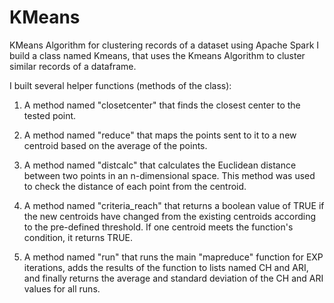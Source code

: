 # KMeans
KMeans Algorithm for clustering records of a dataset using Apache Spark
I build a class named Kmeans, that uses the Kmeans Algorithm to cluster similar records of a dataframe.

I built several helper functions (methods of the class):

1. A method named "closetcenter" that finds the closest center to the tested point.

2. A method named "reduce" that maps the points sent to it to a new centroid based on the average of the points.

3. A method named "distcalc" that calculates the Euclidean distance between two points in an n-dimensional space. This method was used to check the distance of each point from the centroid.

4. A method named "criteria_reach" that returns a boolean value of TRUE if the new centroids have changed from the existing centroids according to the pre-defined threshold. If one centroid meets the function's condition, it returns TRUE.

5. A method named "run" that runs the main "mapreduce" function for EXP iterations, adds the results of the function to lists named CH and ARI, and finally returns the average and standard deviation of the CH and ARI values for all runs.

